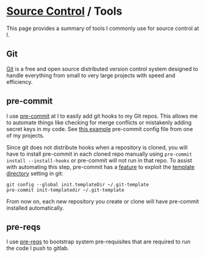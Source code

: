 # [Source Control](./README.md) / Tools

This page provides a summary of tools I commonly use for source control
at I.

## Git

[Git](https://git-scm.com/) is a free and open source distributed version
control system designed to handle everything from small to very large
projects with speed and efficiency.

## pre-commit

I use [pre-commit](https://pre-commit.com/) at I to easily add git
hooks to my Git repos. This allows me to automate things like checking
for merge conflicts or mistakenly adding secret keys in my code. See
[this example](https://gitlab.com/webmaeistro/circleci-docker-primary/blob/master/.pre-commit-config.yaml)
pre-commit config file from one of my projects.

Since git does not distribute hooks when a repository is cloned, you will
have to install pre-commit in each cloned repo manually using `pre-commit
install --install-hooks` or pre-commit will not run in that repo.  To assist
with automating this step, pre-commit has a [feature] to exploit the
[template directory] setting in git:

```console
git config --global init.templateDir ~/.git-template
pre-commit init-templatedir ~/.git-template
```

From now on, each new repository you create or clone will have pre-commit
installed automatically.

[feature]: https://pre-commit.com/#pre-commit-init-templatedir
[template directory]: https://git-scm.com/docs/git-init#_template_directory

## pre-reqs

I use [pre-reqs](https://gitlab.com/webmaeistro/prereqs) to bootstrap
system pre-requisites that are required to run the code I push to gitlab.
